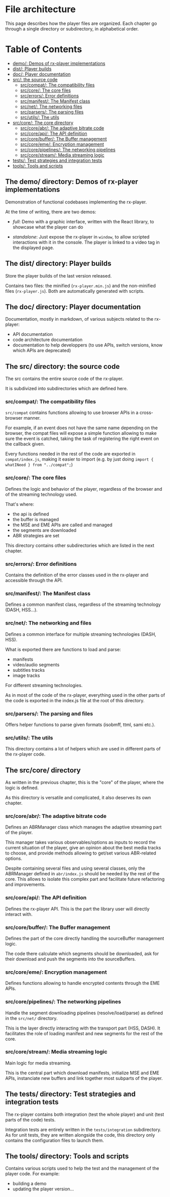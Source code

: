 # File architecture

This page describes how the player files are organized. Each chapter go through a single directory or subdirectory, in alphabetical order.

# Table of Contents

- [demo/: Demos of rx-player implementations](#demo)
- [dist/: Player builds](#dist)
- [doc/: Player documentation](#doc)
- [src/: the source code](#src)
  - [src/compat/: The compatibility files](#src-compat)
  - [src/core/: The core files](#src-core)
  - [src/errors/: Error definitions](#src-errors)
  - [src/manifest/: The Manifest class](#src-manifest)
  - [src/net/: The networking files](#src-net)
  - [src/parsers/: The parsing files](#src-parsers)
  - [src/utils/: The utils](#src-utils)
- [src/core/: The core directory](#core)
  - [src/core/abr/: The adaptive bitrate code](#core-abr)
  - [src/core/api/: The API definition](#core-api)
  - [src/core/buffer/: The Buffer management](#core-buffer)
  - [src/core/eme/: Encryption management](#core-eme)
  - [src/core/pipelines/: The networking pipelines](#core-pipelines)
  - [src/core/stream/: Media streaming logic](#core-stream)
- [tests/: Test strategies and integration tests](#tests)
- [tools/: Tools and scripts](#tools)

## <a name="demo"></a>The demo/ directory: Demos of rx-player implementations

Demonstration of functional codebases implementing the rx-player.

At the time of writing, there are two demos:
  - _full_: Demo with a graphic interface, written with the React library, to showcase what the player can do

  - _standalone_: Just expose the rx-player in ``window``, to allow scripted interactions with it in the console. The player is linked to a video tag in the displayed page.

## <a name="dist"></a>The dist/ directory: Player builds

Store the player builds of the last version released.

Contains two files: the minified (``rx-player.min.js``) and the non-minified files (``rx-player.js``). Both are automatically generated with scripts.

## <a name="doc"></a>The doc/ directory: Player documentation

Documentation, mostly in markdown, of various subjects related to the rx-player:
  - API documentation
  - code architecture documentation
  - documentation to help developpers (to use APIs, switch versions, know which APIs are deprecated)

## <a name="src"></a>The src/ directory: the source code

The src contains the entire source code of the rx-player.

It is subdivized into subdirectories which are defined here.

### <a name="src-compat"></a>src/compat/: The compatibility files

``src/compat`` contains functions allowing to use browser APIs in a cross-browser manner.

For example, if an event does not have the same name depending on the browser, the compat files will expose a simple function allowing to make sure the event is catched, taking the task of registering the right event on the callback given.

Every functions needed in the rest of the code are exported in ``compat/index.js``,
making it easier to import (e.g. by just doing ``import { whatINeed } from "../compat";``)

### <a name="src-core"></a>src/core/: The core files

Defines the logic and behavior of the player, regardless of the browser and of the streaming technology used.

That's where:
  - the api is defined
  - the buffer is managed
  - the MSE and EME APIs are called and managed
  - the segments are downloaded
  - ABR strategies are set

This directory contains other subdirectories which are listed in the next chapter.

### <a name="src-errors"></a>src/errors/: Error definitions

Contains the definition of the error classes used in the rx-player and accessible through the API.

### <a name="src-manifest"></a>src/manifest/: The Manifest class

Defines a common manifest class, regardless of the streaming technology (DASH, HSS...).

### <a name="src-net"></a>src/net/: The networking and files

Defines a common interface for multiple streaming technologies (DASH, HSS).

What is exported there are functions to load and parse:
  - manifests
  - video/audio segments
  - subtitles tracks
  - image tracks

For different streaming technologies.

As in most of the code of the rx-player, everything used in the other parts of the code is exported in the index.js file at the root of this directory.

### <a name="src-parsers"></a>src/parsers/: The parsing and files

Offers helper functions to parse given formats (isobmff, ttml, sami etc.).

### <a name="src-utils"></a>src/utils/: The utils

This directory contains a lot of helpers which are used in different parts of the rx-player code.

## <a name="core"></a>The src/core/ directory

As written in the previous chapter, this is the "core" of the player, where the logic is defined.

As this directory is versatile and complicated, it also deserves its own chapter.

### <a name="core-abr"></a>src/core/abr/: The adaptive bitrate code

Defines an ABRManager class which manages the adaptive streaming part of the player.

This manager takes various observables/options as inputs to record the current situation of the player, give an opinion about the best media tracks to choose, and provide methods allowing to get/set various ABR-related options.

Despite containing several files and using several classes, only the ABRManager defined in ``abr/index.js`` should be needed by the rest of the core. This allows to isolate this complex part and facilitate future refactoring and improvements.

### <a name="core-api"></a>src/core/api/: The API definition

Defines the rx-player API. This is the part the library user will directly interact with.

### <a name="core-buffer"></a>src/core/buffer/: The Buffer management

Defines the part of the core directly handling the sourceBuffer management logic.

The code there calculate which segments should be downloaded, ask for their download and push the segments into the sourceBuffers.

### <a name="core-eme"></a>src/core/eme/: Encryption management

Defines functions allowing to handle encrypted contents through the EME APIs.

### <a name="core-pipelines"></a>src/core/pipelines/: The networking pipelines

Handle the segment downloading pipelines (resolve/load/parse) as defined in the ``src/net/`` directory.

This is the layer directly interacting with the transport part (HSS, DASH). It facilitates the role of loading manifest and new segments for the rest of the core.

### <a name="core-stream"></a>src/core/stream/: Media streaming logic

Main logic for media streaming.

This is the central part which download manifests, initialize MSE and EME APIs, instanciate new buffers and link together most subparts of the player.

## <a name="tests"></a>The tests/ directory: Test strategies and integration tests

The rx-player contains both integration (test the whole player) and unit (test parts of the code) tests.

Integration tests are entirely written in the ``tests/integration`` subdirectory. As for unit tests, they are written alongside the code, this directory only contains the configuration files to launch them.

## <a name="tools"></a>The tools/ directory: Tools and scripts

Contains various scripts used to help the test and the management of the player code. For example:
  - building a demo
  - updating the player version...
